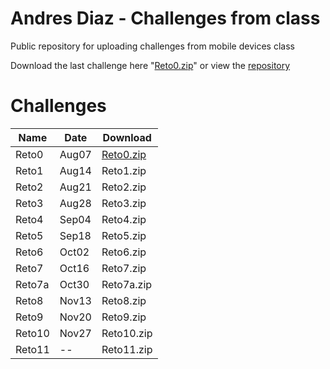# Andres Diaz - Challenges from class 
Public repository for uploading challenges from mobile devices class

Download the last challenge here "<a href="https://github.com/andiazherInc/Challenges/raw/master/Reto0.zip#reto0">Reto0.zip</a>" or view the <a href="https://github.com/andiazherInc/Challenges">repository</a> 

<h1>Challenges</h1>
<table>
  <thead>
    <tr>
      <th>Name</th>
      <th>Date</th>
      <th>Download</th>
    </tr>
  </thead>
  <tbody>
    <tr>
      <td>Reto0</td>
      <td>Aug07</td>
      <td><a href="https://github.com/andiazherInc/Challenges/raw/master/Reto0.zip">Reto0.zip</a></td>
    </tr>
    <tr>
      <td>Reto1</td>
      <td>Aug14</td>
      <td>Reto1.zip</td>
    </tr>
    <tr>
      <td>Reto2</td>
      <td>Aug21</td>
      <td>Reto2.zip</td>
    </tr>
    <tr>
      <td>Reto3</td>
      <td>Aug28</td>
      <td>Reto3.zip</td>
    </tr>
    <tr>
      <td>Reto4</td>
      <td>Sep04</td>
      <td>Reto4.zip</td>
    </tr>
    <tr>
      <td>Reto5</td>
      <td>Sep18</td>
      <td>Reto5.zip</td>
    </tr>
    <tr>
      <td>Reto6</td>
      <td>Oct02</td>
      <td>Reto6.zip</td>
    </tr>
    <tr>
      <td>Reto7</td>
      <td>Oct16</td>
      <td>Reto7.zip</td>
    </tr>
    <tr>
      <td>Reto7a</td>
      <td>Oct30</td>
      <td>Reto7a.zip</td>
    </tr>
    <tr>
      <td>Reto8</td>
      <td>Nov13</td>
      <td>Reto8.zip</td>
    </tr>
    <tr>
      <td>Reto9</td>
      <td>Nov20</td>
      <td>Reto9.zip</td>
    </tr>
    <tr>
      <td>Reto10</td>
      <td>Nov27</td>
      <td>Reto10.zip</td>
    </tr>
    <tr>
      <td>Reto11</td>
      <td>--</td>
      <td>Reto11.zip</td>
    </tr>
  </tbody>
</table>

